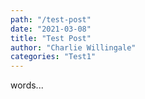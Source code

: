 ```yaml
---
path: "/test-post"
date: "2021-03-08"
title: "Test Post"
author: "Charlie Willingale"
categories: "Test1"
---
```


words...